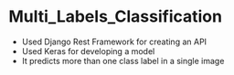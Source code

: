 # Multi_Labels_Classification
- Used Django Rest Framework for creating an API
- Used Keras for developing a model
- It predicts more than one class label in a single image
